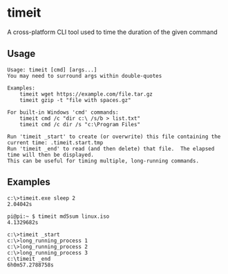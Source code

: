 # timeit
A cross-platform CLI tool used to time the duration of the given command 

## Usage

```
Usage: timeit [cmd] [args...]
You may need to surround args within double-quotes

Examples:
    timeit wget https://example.com/file.tar.gz
    timeit gzip -t "file with spaces.gz"

For built-in Windows 'cmd' commands:
    timeit cmd /c "dir c:\ /s/b > list.txt"
    timeit cmd /c dir /s "c:\Program Files"

Run 'timeit _start' to create (or overwrite) this file containing the current time: .timeit.start.tmp
Run 'timeit _end' to read (and then delete) that file.  The elapsed time will then be displayed.
This can be useful for timing multiple, long-running commands.

```

## Examples
```
c:\>timeit.exe sleep 2
2.04042s
```

```
pi@pi:~ $ timeit md5sum linux.iso
4.1329682s
```

```
c:\>timeit _start
c:\>long_running_process 1
c:\>long_running_process 2
c:\>long_running_process 3
c:\timeit _end
6h0m57.2788758s
```
